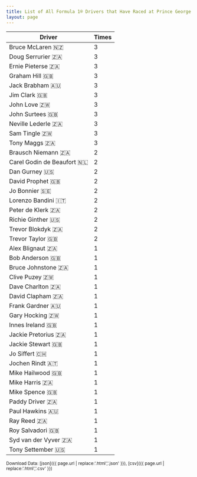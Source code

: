 ```yaml
---
title: List of All Formula 1® Drivers that Have Raced at Prince George Circuit
layout: page
---
```


| Driver | Times |
|--|--|
| Bruce McLaren 🇳🇿 | 3 |
| Doug Serrurier 🇿🇦 | 3 |
| Ernie Pieterse 🇿🇦 | 3 |
| Graham Hill 🇬🇧 | 3 |
| Jack Brabham 🇦🇺 | 3 |
| Jim Clark 🇬🇧 | 3 |
| John Love 🇿🇼 | 3 |
| John Surtees 🇬🇧 | 3 |
| Neville Lederle 🇿🇦 | 3 |
| Sam Tingle 🇿🇼 | 3 |
| Tony Maggs 🇿🇦 | 3 |
| Brausch Niemann 🇿🇦 | 2 |
| Carel Godin de Beaufort 🇳🇱 | 2 |
| Dan Gurney 🇺🇸 | 2 |
| David Prophet 🇬🇧 | 2 |
| Jo Bonnier 🇸🇪 | 2 |
| Lorenzo Bandini 🇮🇹 | 2 |
| Peter de Klerk 🇿🇦 | 2 |
| Richie Ginther 🇺🇸 | 2 |
| Trevor Blokdyk 🇿🇦 | 2 |
| Trevor Taylor 🇬🇧 | 2 |
| Alex Blignaut 🇿🇦 | 1 |
| Bob Anderson 🇬🇧 | 1 |
| Bruce Johnstone 🇿🇦 | 1 |
| Clive Puzey 🇿🇼 | 1 |
| Dave Charlton 🇿🇦 | 1 |
| David Clapham 🇿🇦 | 1 |
| Frank Gardner 🇦🇺 | 1 |
| Gary Hocking 🇿🇼 | 1 |
| Innes Ireland 🇬🇧 | 1 |
| Jackie Pretorius 🇿🇦 | 1 |
| Jackie Stewart 🇬🇧 | 1 |
| Jo Siffert 🇨🇭 | 1 |
| Jochen Rindt 🇦🇹 | 1 |
| Mike Hailwood 🇬🇧 | 1 |
| Mike Harris 🇿🇦 | 1 |
| Mike Spence 🇬🇧 | 1 |
| Paddy Driver 🇿🇦 | 1 |
| Paul Hawkins 🇦🇺 | 1 |
| Ray Reed 🇿🇦 | 1 |
| Roy Salvadori 🇬🇧 | 1 |
| Syd van der Vyver 🇿🇦 | 1 |
| Tony Settember 🇺🇸 | 1 |

<small>Download Data: [json]({{ page.url | replace:'.html','.json' }}), [csv]({{ page.url | replace:'.html','.csv' }})</small>
